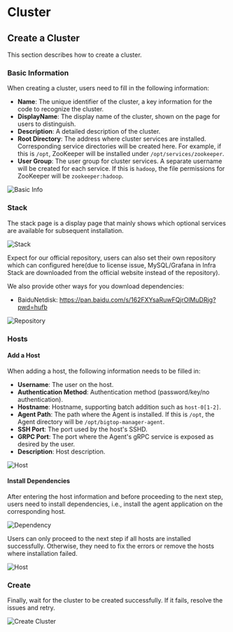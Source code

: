 
# Cluster

## Create a Cluster
This section describes how to create a cluster.

### Basic Information
When creating a cluster, users need to fill in the following information:
- **Name**: The unique identifier of the cluster, a key information for the code to recognize the cluster.
- **DisplayName**: The display name of the cluster, shown on the page for users to distinguish.
- **Description**: A detailed description of the cluster.
- **Root Directory**: The address where cluster services are installed. Corresponding service directories will be created here. For example, if this is `/opt`, ZooKeeper will be installed under `/opt/services/zookeeper`.
- **User Group**: The user group for cluster services. A separate username will be created for each service. If this is `hadoop`, the file permissions for ZooKeeper will be `zookeeper:hadoop`.

![Basic Info](https://github.com/user-attachments/assets/4fb8ccad-0694-4b9a-a0ac-33c736575391)

### Stack
The stack page is a display page that mainly shows which optional services are available for subsequent installation.

![Stack](https://github.com/user-attachments/assets/faf1112c-f0a6-4353-ba63-83abbb819c29)

Expect for our official repository, users can also set their own repository which can configured here(due to license issue, MySQL/Grafana in Infra Stack are downloaded from the official website instead of the repository).

We also provide other ways for you download dependencies:
* BaiduNetdisk: https://pan.baidu.com/s/162FXYsaRuwFQjrOlMuDRjg?pwd=hufb

![Repository](https://github.com/user-attachments/assets/9ff12f07-5a15-42e7-84d7-a3eab3455468)

### Hosts
#### Add a Host
When adding a host, the following information needs to be filled in:
- **Username**: The user on the host.
- **Authentication Method**: Authentication method (password/key/no authentication).
- **Hostname**: Hostname, supporting batch addition such as `host-0[1-2]`.
- **Agent Path**: The path where the Agent is installed. If this is `/opt`, the Agent directory will be `/opt/bigtop-manager-agent`.
- **SSH Port**: The port used by the host's SSHD.
- **GRPC Port**: The port where the Agent's gRPC service is exposed as desired by the user.
- **Description**: Host description.

![Host](https://github.com/user-attachments/assets/761b9931-54f3-4309-adc0-87b611b68e7f)

#### Install Dependencies
After entering the host information and before proceeding to the next step, users need to install dependencies, i.e., install the agent application on the corresponding host.

![Dependency](https://github.com/user-attachments/assets/0dedfbb3-dfbb-4d06-8a9c-d0e0366a1f50)

Users can only proceed to the next step if all hosts are installed successfully. Otherwise, they need to fix the errors or remove the hosts where installation failed.

![Host](https://github.com/user-attachments/assets/c836e570-fa6a-411f-b3b4-0efb4b55d6ef)

### Create
Finally, wait for the cluster to be created successfully. If it fails, resolve the issues and retry.

![Create Cluster](https://github.com/user-attachments/assets/339a289e-c718-4953-bdb2-15232978fd49)